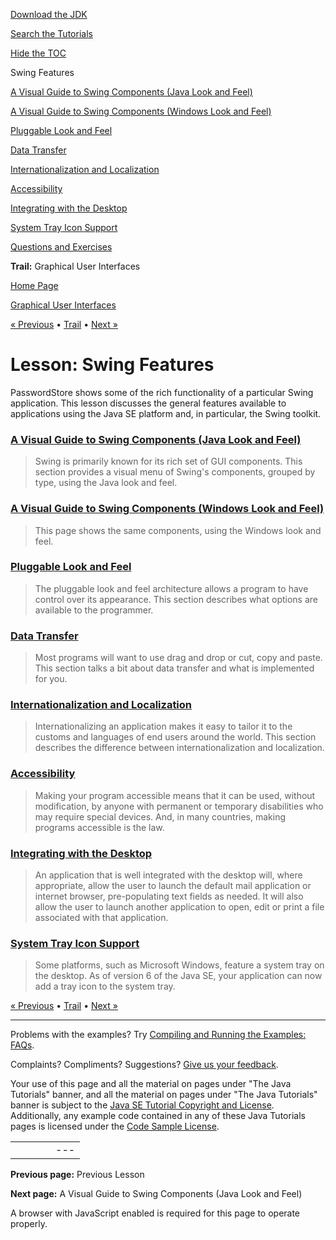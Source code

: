 [Download
the JDK](http://java.sun.com/javase/6/download.jsp)
  
[Search the
Tutorials](../../search.html)
  
[Hide the TOC](javascript:toggleLeft())

Swing Features

[A Visual Guide to Swing Components (Java Look and Feel)](components.html)

[A Visual Guide to Swing Components (Windows Look and Feel)](compWin.html)

[Pluggable Look and Feel](plaf.html)

[Data Transfer](dnd.html)

[Internationalization and Localization](i18n.html)

[Accessibility](access.html)

[Integrating with the Desktop](desktop.html)

[System Tray Icon Support](tray.html)

[Questions and Exercises](QandE/questions.html)

**Trail:** Graphical User Interfaces

[Home Page](../../index.html)
>
[Graphical User Interfaces](../index.html)

[« Previous](../overview/index.html) • [Trail](../TOC.html) • [Next »](components.html)

# Lesson: Swing Features

PasswordStore shows some of the rich functionality of
a particular Swing application.
This lesson discusses the general features available to applications
using the Java SE platform and, in particular, the Swing toolkit.

### [A Visual Guide to Swing Components (Java Look and Feel)](components.html)

> Swing is primarily known for its rich set of GUI components.
> This section provides a visual menu of Swing's components,
> grouped by type, using the Java look and feel.

### [A Visual Guide to Swing Components (Windows Look and Feel)](compWin.html)

> This page shows the same components, using the Windows look and feel.

### [Pluggable Look and Feel](plaf.html)

> The pluggable look and feel architecture allows a program to
> have control over its appearance. This section describes
> what options are available to the programmer.

### [Data Transfer](dnd.html)

> Most programs will want to use drag and drop or cut, copy and paste.
> This section talks a bit about data transfer and what is implemented
> for you.

### [Internationalization and Localization](i18n.html)

> Internationalizing an application makes it easy to tailor it to the
> customs and languages of end users around the world. This section
> describes the difference between internationalization and localization.

### [Accessibility](access.html)

> Making your program accessible means that it can be used, without
> modification, by anyone with permanent or temporary disabilities
> who may require special devices. And, in many countries,
> making programs accessible is the law.

### [Integrating with the Desktop](desktop.html)

> An application that is well integrated with the desktop will,
> where appropriate, allow the user to launch the default mail application
> or internet browser, pre-populating text fields as needed.
> It will also allow the user to launch another application to open, edit or
> print a file associated with that application.

### [System Tray Icon Support](tray.html)

> Some platforms, such as Microsoft Windows, feature a system tray
> on the desktop. As of version 6 of the Java SE, your application
> can now add a tray icon to the system tray.

[« Previous](../overview/index.html)
•
[Trail](../TOC.html)
•
[Next »](components.html)

---

Problems with the examples? Try [Compiling and Running
the Examples: FAQs](../../information/run-examples.html).
  
Complaints? Compliments? Suggestions? [Give
us your feedback](http://download.oracle.com/javase/feedback.html).

Your use of this page and all the material on pages under "The Java Tutorials" banner,
and all the material on pages under "The Java Tutorials" banner is subject to the [Java SE Tutorial Copyright
and License](../../information/license.html).
Additionally, any example code contained in any of these Java
Tutorials pages is licensed under the
[Code
Sample License](http://developers.sun.com/license/berkeley_license.html).

|  |  |  |  |  |
| --- | --- | --- | --- | --- |
| |  |  | | --- | --- | | duke image | Oracle logo | | [About Oracle](http://www.oracle.com/us/corporate/index.html) | [Oracle Technology Network](http://www.oracle.com/technology/index.html) | [Terms of Service](https://www.samplecode.oracle.com/servlets/CompulsoryClickThrough?type=TermsOfService) | Copyright © 1995, 2011 Oracle and/or its affiliates. All rights reserved. |

**Previous page:** Previous Lesson
  
**Next page:** A Visual Guide to Swing Components (Java Look and Feel)




A browser with JavaScript enabled is required for this page to operate properly.